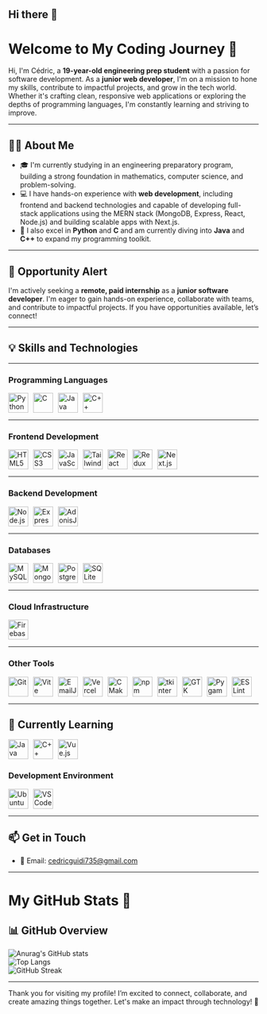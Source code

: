 ## Hi there 👋

# Welcome to My Coding Journey 🚀

Hi, I'm Cédric, a **19-year-old engineering prep student** with a passion for software development. As a **junior web developer**, I'm on a mission to hone my skills, contribute to impactful projects, and grow in the tech world. Whether it's crafting clean, responsive web applications or exploring the depths of programming languages, I'm constantly learning and striving to improve.

---

## 🧑‍💻 About Me

- 🎓 I'm currently studying in an engineering preparatory program, building a strong foundation in mathematics, computer science, and problem-solving.
- 💻 I have hands-on experience with **web development**, including frontend and backend technologies and capable of developing full-stack applications using the MERN stack (MongoDB, Express, React, Node.js) and building scalable apps with Next.js.
- 🐍 I also excel in **Python** and **C** and am currently diving into **Java** and **C++** to expand my programming toolkit.

---

## 🌟 Opportunity Alert

I'm actively seeking a **remote, paid internship** as a **junior software developer**. I'm eager to gain hands-on experience, collaborate with teams, and contribute to impactful projects. If you have opportunities available, let’s connect!

---

## 💡 Skills and Technologies

---

### **Programming Languages**

<div style="display: flex; flex-wrap: wrap; gap: 10px;">  
<img src="https://img.shields.io/badge/Python-3776AB?style=flat&logo=python&logoColor=white&labelColor=FFD43B&color=blue" alt="Python" height="40">  
<img src="https://img.shields.io/badge/C-A8B9CC?style=flat&logo=c&logoColor=black&labelColor=white&color=skyblue" alt="C" height="40">  
<img src="https://img.shields.io/badge/Java-007396?style=flat&logo=oracle&logoColor=white&labelColor=red&color=orange" alt="Java" height="40">  
<img src="https://img.shields.io/badge/C++-00599C?style=flat&logo=cplusplus&logoColor=white&labelColor=black&color=purple" alt="C++" height="40">  
</div>

---

### **Frontend Development**

<div style="display: flex; flex-wrap: wrap; gap: 10px;">  
<img src="https://img.shields.io/badge/HTML5-E34F26?style=flat&logo=html5&logoColor=white&labelColor=orange&color=red" alt="HTML5" height="40">  
<img src="https://img.shields.io/badge/CSS3-1572B6?style=flat&logo=css3&logoColor=white&labelColor=blue&color=cyan" alt="CSS3" height="40">  
<img src="https://img.shields.io/badge/JavaScript-F7DF1E?style=flat&logo=javascript&logoColor=black&labelColor=yellow&color=gold" alt="JavaScript" height="40">  
<img src="https://img.shields.io/badge/Tailwind_CSS-38B2AC?style=flat&logo=tailwind-css&logoColor=white&labelColor=teal&color=green" alt="Tailwind CSS" height="40">  
<img src="https://img.shields.io/badge/React-61DAFB?style=flat&logo=react&logoColor=black&labelColor=skyblue&color=blue" alt="React" height="40">  
<img src="https://img.shields.io/badge/Redux-764ABC?style=flat&logo=redux&logoColor=white&labelColor=purple&color=indigo" alt="Redux Toolkit" height="40">  
<img src="https://img.shields.io/badge/Next.js-000000?style=flat&logo=nextdotjs&logoColor=white&labelColor=gray&color=black" alt="Next.js" height="40">  
</div>

---

### **Backend Development**

<div style="display: flex; flex-wrap: wrap; gap: 10px;">  
<img src="https://img.shields.io/badge/Node.js-339933?style=flat&logo=nodedotjs&logoColor=white&labelColor=green&color=limegreen" alt="Node.js" height="40">  
<img src="https://img.shields.io/badge/Express.js-000000?style=flat&logo=express&logoColor=white&labelColor=gray&color=black" alt="Express.js" height="40">  
<img src="https://img.shields.io/badge/AdonisJS-220052?style=flat&logo=adonisjs&logoColor=white&labelColor=purple&color=maroon" alt="AdonisJS" height="40">  
</div>

---

### **Databases**

<div style="display: flex; flex-wrap: wrap; gap: 10px;">  
<img src="https://img.shields.io/badge/MySQL-4479A1?style=flat&logo=mysql&logoColor=white&labelColor=blue&color=royalblue" alt="MySQL" height="40">  
<img src="https://img.shields.io/badge/MongoDB-47A248?style=flat&logo=mongodb&logoColor=white&labelColor=green&color=limegreen" alt="MongoDB" height="40">  
<img src="https://img.shields.io/badge/PostgreSQL-336791?style=flat&logo=postgresql&logoColor=white&labelColor=blue&color=navy" alt="PostgreSQL" height="40">  
<img src="https://img.shields.io/badge/SQLite-003B57?style=flat&logo=sqlite&logoColor=white&labelColor=teal&color=blue" alt="SQLite" height="40">  
</div>

---

### **Cloud Infrastructure**

<div style="display: flex; flex-wrap: wrap; gap: 10px;"> 
<img src="https://img.shields.io/badge/Firebase-FFCA28?style=flat&logo=firebase&logoColor=black&labelColor=yellow&color=gold" alt="Firebase" height="40">  
</div>

---

### **Other Tools**

<div style="display: flex; flex-wrap: wrap; gap: 10px;">  
  <img src="https://img.shields.io/badge/Git-F05032?logo=git&logoColor=white&style=flat&labelColor=red&color=darkred" alt="Git" height="40">  
  <img src="https://img.shields.io/badge/Vite-646CFF?logo=vite&logoColor=white&style=flat&labelColor=blue&color=darkblue" alt="Vite" height="40">  
  <img src="https://img.shields.io/badge/EmailJS-E4455F?logo=email&logoColor=white&style=flat&labelColor=red&color=darkred" alt="EmailJS" height="40">  
  <img src="https://img.shields.io/badge/Vercel-000000?logo=vercel&logoColor=white&style=flat&labelColor=black&color=gray" alt="Vercel" height="40">  
  <img src="https://img.shields.io/badge/CMake-064F8C?logo=cmake&logoColor=white&style=flat&labelColor=blue&color=darkblue" alt="CMake" height="40">  
  <img src="https://img.shields.io/badge/npm-CB3837?logo=npm&logoColor=white&style=flat&labelColor=red&color=darkred" alt="npm" height="40">  
  <img src="https://img.shields.io/badge/tkinter-FF9900?logo=python&logoColor=white&style=flat&labelColor=orange&color=darkorange" alt="tkinter" height="40">  
  <img src="https://img.shields.io/badge/GTK-5793E3?logo=gtk&logoColor=white&style=flat&labelColor=blue&color=darkblue" alt="GTK" height="40">  
  <img src="https://img.shields.io/badge/Pygame-3776AB?logo=python&logoColor=white&style=flat&labelColor=blue&color=darkblue" alt="Pygame" height="40">  
  <img src="https://img.shields.io/badge/ESLint-4B32C3?logo=eslint&logoColor=white&style=flat&labelColor=purple&color=darkpurple" alt="ESLint" height="40">  
</div>

---

## **🌱 Currently Learning**

<div style="display: flex; flex-wrap: wrap; gap: 10px;"> 
<img src="https://img.shields.io/badge/Java-007396?style=flat&logo=oracle&logoColor=white&labelColor=red&color=orange" alt="Java" height="40">  
<img src="https://img.shields.io/badge/C++-00599C?style=flat&logo=cplusplus&logoColor=white&labelColor=black&color=purple" alt="C++" height="40">   
<img src="https://img.shields.io/badge/VueJS-4FC08D?logo=vue.js&logoColor=white&style=flat&labelColor=purple&color=darkpurple" alt="Vue.js" height="40"> </div>

### **Development Environment**

<div style="display: flex; flex-wrap: wrap; gap: 10px;">  
<img src="https://img.shields.io/badge/Ubuntu-E95420?style=flat&logo=ubuntu&logoColor=white&labelColor=orange&color=red" alt="Ubuntu" height="40">
<img src="https://img.shields.io/badge/VS_Code-007ACC?style=flat&logo=visualstudiocode&logoColor=white&labelColor=blue&color=cyan" alt="VS Code" height="40">  
</div>

---

## 📫 Get in Touch

- 📧 Email: cedricguidi735@gmail.com
<!-- - [![LinkedIn](https://img.shields.io/badge/LinkedIn-0077B5?logo=linkedin&logoColor=white&style=for-the-badge)](https://linkedin.com/in/yourprofile)
- [![Portfolio](https://img.shields.io/badge/Portfolio-000000?logo=firefox&logoColor=white&style=for-the-badge)](https://yourportfolio.com) -->

---

# My GitHub Stats 🚀

## 📊 GitHub Overview

![Anurag's GitHub stats](https://github-readme-stats.vercel.app/api?username=cedric20061&show_icons=true&theme=radical)  
![Top Langs](https://github-readme-stats.vercel.app/api/top-langs/?username=cedric20061&layout=compact&theme=radical)  
![GitHub Streak](https://streak-stats.demolab.com/?user=cedric20061&theme=radical)

---

Thank you for visiting my profile! I’m excited to connect, collaborate, and create amazing things together. Let's make an impact through technology! 🚀

<!--
**cedric20061/cedric20061** is a ✨ _special_ ✨ repository because its `README.md` (this file) appears on your GitHub profile.

Here are some ideas to get you started:

- 🔭 I’m currently working on ...
- 🌱 I’m currently learning ...
- 👯 I’m looking to collaborate on ...
- 🤔 I’m looking for help with ...
- 💬 Ask me about ...
- 📫 How to reach me: ...
- 😄 Pronouns: ...
- ⚡ Fun fact: ...
-->
